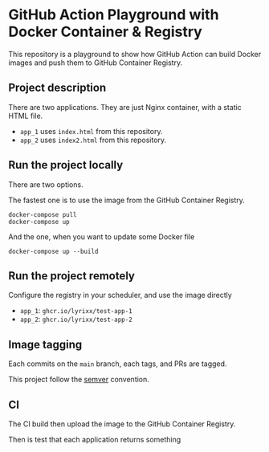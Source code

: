 # GitHub Action Playground with Docker Container & Registry

This repository is a playground to show how GitHub Action can build Docker
images and push them to GitHub Container Registry.

## Project description

There are two applications. They are just Nginx container, with a static HTML file.

* `app_1` uses `index.html` from this repository.
* `app_2` uses `index2.html` from this repository.

## Run the project locally

There are two options.

The fastest one is to use the image from the GitHub Container Registry.

```
docker-compose pull
docker-compose up
```

And the one, when you want to update some Docker file

```
docker-compose up --build
```

## Run the project remotely

Configure the registry in your scheduler, and use the image directly

* `app_1`: `ghcr.io/lyrixx/test-app-1`
* `app_2`: `ghcr.io/lyrixx/test-app-2`

## Image tagging

Each commits on the `main` branch, each tags, and PRs are tagged.

This project follow the
[semver](https://github.com/docker/metadata-action#semver) convention.

## CI

The CI build then upload the image to the GitHub Container Registry.

Then is test that each application returns something
